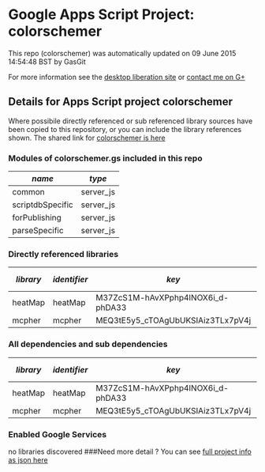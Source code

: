 # Google Apps Script Project: colorschemer
This repo (colorschemer) was automatically updated on 09 June 2015 14:54:48 BST by GasGit

For more information see the [desktop liberation site](http://ramblings.mcpher.com/Home/excelquirks/drivesdk/gettinggithubready "desktop liberation") or [contact me on G+](https://plus.google.com/+BruceMcpherson "Bruce McPherson - GDE")
## Details for Apps Script project colorschemer
Where possibile directly referenced or sub referenced library sources have been copied to this repository, or you can include the library references shown. 
The shared link for [colorschemer is here](https://script.google.com/d/1Kc8WS6DXhPlodBrUNMviBtBAQfSCn9FYUeMHKKehDeWbY5jSSLtYeFa4/edit?usp=sharing "open in the GAS IDE")

### Modules of colorschemer.gs included in this repo
*name*|*type*
--- | --- 
common| server_js
scriptdbSpecific| server_js
forPublishing| server_js
parseSpecific| server_js
### Directly referenced libraries
*library*|*identifier*|*key*|*version*|*dev mode*|*source*|
--- | --- | --- | --- | --- | --- 
heatMap| heatMap|M37ZcS1M-hAvXPphp4INOX6i_d-phDA33|5|yes|no
mcpher| mcpher|MEQ3tE5y5_cTOAgUbUKSIAiz3TLx7pV4j|66|no|[here](libraries/mcpher "library source")
### All dependencies and sub dependencies
*library*|*identifier*|*key*|*version*|*dev mode*|*source*|
--- | --- | --- | --- | --- | --- 
heatMap| heatMap|M37ZcS1M-hAvXPphp4INOX6i_d-phDA33|5|yes|no
mcpher| mcpher|MEQ3tE5y5_cTOAgUbUKSIAiz3TLx7pV4j|66|no|[here](libraries/mcpher "library source")
### Enabled Google Services
no libraries discovered
###Need more detail ?
You can see [full project info as json here](info.json)
